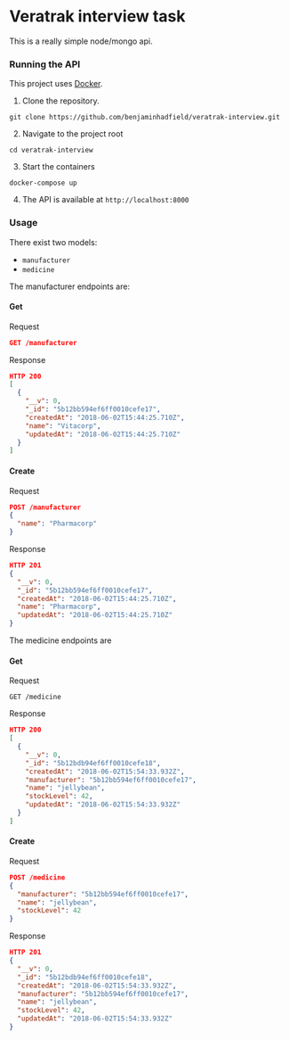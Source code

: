 # Veratrak interview task

This is a really simple node/mongo api.

### Running the API

This project uses [Docker](http://docker.com/).

1. Clone the repository.

```
git clone https://github.com/benjaminhadfield/veratrak-interview.git
```

2. Navigate to the project root

```
cd veratrak-interview
```

3. Start the containers

```
docker-compose up
```

4. The API is available at `http://localhost:8000`

### Usage

There exist two models:
 - `manufacturer`
 - `medicine`

The manufacturer endpoints are:

#### Get

Request
```json
GET /manufacturer
```

Response
```json
HTTP 200
[
  {
    "__v": 0,
    "_id": "5b12bb594ef6ff0010cefe17",
    "createdAt": "2018-06-02T15:44:25.710Z",
    "name": "Vitacorp",
    "updatedAt": "2018-06-02T15:44:25.710Z"
  }
]
```
#### Create

Request
```json
POST /manufacturer
{
  "name": "Pharmacorp"
}
```

Response
```json
HTTP 201
{
  "__v": 0,
  "_id": "5b12bb594ef6ff0010cefe17",
  "createdAt": "2018-06-02T15:44:25.710Z",
  "name": "Pharmacorp",
  "updatedAt": "2018-06-02T15:44:25.710Z"
}
```

The medicine endpoints are

#### Get

Request
```
GET /medicine
```

Response
```json
HTTP 200
[
  {
    "__v": 0,
    "_id": "5b12bdb94ef6ff0010cefe18",
    "createdAt": "2018-06-02T15:54:33.932Z",
    "manufacturer": "5b12bb594ef6ff0010cefe17",
    "name": "jellybean",
    "stockLevel": 42,
    "updatedAt": "2018-06-02T15:54:33.932Z"
  }
]
```
#### Create

Request
```json
POST /medicine
{
  "manufacturer": "5b12bb594ef6ff0010cefe17",
  "name": "jellybean",
  "stockLevel": 42
}
```

Response
```json
HTTP 201
{
  "__v": 0,
  "_id": "5b12bdb94ef6ff0010cefe18",
  "createdAt": "2018-06-02T15:54:33.932Z",
  "manufacturer": "5b12bb594ef6ff0010cefe17",
  "name": "jellybean",
  "stockLevel": 42,
  "updatedAt": "2018-06-02T15:54:33.932Z"
}
```
